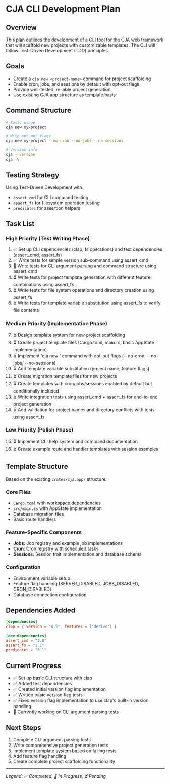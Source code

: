 # CJA CLI Development Plan

## Overview
This plan outlines the development of a CLI tool for the CJA web framework that will scaffold new projects with customizable templates. The CLI will follow Test-Driven Development (TDD) principles.

## Goals
- Create a `cja new <project-name>` command for project scaffolding
- Enable cron, jobs, and sessions by default with opt-out flags
- Provide well-tested, reliable project generation
- Use existing CJA app structure as template basis

## Command Structure
```bash
# Basic usage
cja new my-project

# With opt-out flags
cja new my-project --no-cron --no-jobs --no-sessions

# Version info
cja --version
cja -V
```

## Testing Strategy
Using Test-Driven Development with:
- `assert_cmd` for CLI command testing
- `assert_fs` for filesystem operation testing
- `predicates` for assertion helpers

## Task List

### High Priority (Test Writing Phase)
1. ✅ Set up CLI dependencies (clap, fs operations) and test dependencies (assert_cmd, assert_fs)
2. ✅ Write tests for simple version sub-command using assert_cmd
3. 🔄 Write tests for CLI argument parsing and command structure using assert_cmd
4. ⏳ Write tests for project template generation with different feature combinations using assert_fs
5. ⏳ Write tests for file system operations and directory creation using assert_fs
6. ⏳ Write tests for template variable substitution using assert_fs to verify file contents

### Medium Priority (Implementation Phase)
7. ⏳ Design template system for new project scaffolding
8. ⏳ Create project template files (Cargo.toml, main.rs, basic AppState implementation)
9. ⏳ Implement 'cja new <project-name>' command with opt-out flags (--no-cron, --no-jobs, --no-sessions)
10. ⏳ Add template variable substitution (project name, feature flags)
11. ⏳ Create migration template files for new projects
12. ⏳ Create templates with cron/jobs/sessions enabled by default but conditionally included
13. ⏳ Write integration tests using assert_cmd + assert_fs for end-to-end project generation
14. ⏳ Add validation for project names and directory conflicts with tests using assert_fs

### Low Priority (Polish Phase)
15. ⏳ Implement CLI help system and command documentation
16. ⏳ Create example route and handler templates with session examples

## Template Structure
Based on the existing `crates/cja.app/` structure:

### Core Files
- `Cargo.toml` with workspace dependencies
- `src/main.rs` with AppState implementation
- Database migration files
- Basic route handlers

### Feature-Specific Components
- **Jobs**: Job registry and example job implementations
- **Cron**: Cron registry with scheduled tasks
- **Sessions**: Session trait implementation and database schema

### Configuration
- Environment variable setup
- Feature flag handling (SERVER_DISABLED, JOBS_DISABLED, CRON_DISABLED)
- Database connection configuration

## Dependencies Added
```toml
[dependencies]
clap = { version = "4.5", features = ["derive"] }

[dev-dependencies]
assert_cmd = "2.0"
assert_fs = "1.1"
predicates = "3.1"
```

## Current Progress
- ✅ Set up basic CLI structure with clap
- ✅ Added test dependencies
- ✅ Created initial version flag implementation
- ✅ Written basic version flag tests
- ✅ Fixed version flag implementation to use clap's built-in version handling
- 🔄 Currently working on CLI argument parsing tests

## Next Steps
1. Complete CLI argument parsing tests
2. Write comprehensive project generation tests
3. Implement template system based on failing tests
4. Add feature flag handling
5. Create complete project scaffolding functionality

---
*Legend: ✅ Completed, 🔄 In Progress, ⏳ Pending*